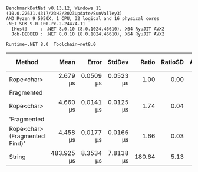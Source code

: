 ```

BenchmarkDotNet v0.13.12, Windows 11 (10.0.22631.4317/23H2/2023Update/SunValley3)
AMD Ryzen 9 5950X, 1 CPU, 32 logical and 16 physical cores
.NET SDK 9.0.100-rc.2.24474.11
  [Host]     : .NET 8.0.10 (8.0.1024.46610), X64 RyuJIT AVX2
  Job-DEDBEB : .NET 8.0.10 (8.0.1024.46610), X64 RyuJIT AVX2

Runtime=.NET 8.0  Toolchain=net8.0  

```
| Method                                    | Mean       | Error     | StdDev    | Ratio  | RatioSD | Allocated | Alloc Ratio |
|------------------------------------------ |-----------:|----------:|----------:|-------:|--------:|----------:|------------:|
| Rope&lt;char&gt;                                |   2.679 μs | 0.0509 μs | 0.0523 μs |   1.00 |    0.00 |         - |          NA |
| Fragmented
Rope&lt;char&gt;                     |   4.660 μs | 0.0141 μs | 0.0125 μs |   1.74 |    0.04 |         - |          NA |
| &#39;Fragmented
Rope&lt;char&gt; (Fragmented Find)&#39; |   4.458 μs | 0.0177 μs | 0.0166 μs |   1.66 |    0.03 |         - |          NA |
| String                                    | 483.925 μs | 8.3534 μs | 7.8138 μs | 180.64 |    5.13 |         - |          NA |
